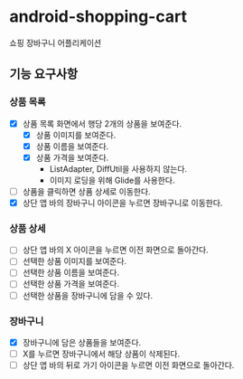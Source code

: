 # android-shopping-cart

쇼핑 장바구니 어플리케이션

## 기능 요구사항

### 상품 목록

- [x] 상품 목록 화면에서 행당 2개의 상품을 보여준다.
    - [x] 상품 이미지를 보여준다.
    - [x] 상품 이름을 보여준다.
    - [x] 상품 가격을 보여준다.
        - ListAdapter, DiffUtil을 사용하지 않는다.
        - 이미지 로딩을 위해 Glide를 사용한다.
- [ ] 상품을 클릭하면 상품 상세로 이동한다.
- [x] 상단 앱 바의 장바구니 아이콘을 누르면 장바구니로 이동한다.

### 상품 상세

- [ ] 상단 앱 바의 X 아이콘을 누르면 이전 화면으로 돌아간다.
- [ ] 선택한 상품 이미지를 보여준다.
- [ ] 선택한 상품 이름을 보여준다.
- [ ] 선택한 상품 가격을 보여준다.
- [ ] 선택한 상품을 장바구니에 담을 수 있다.

### 장바구니

- [x] 장바구니에 담은 상품들을 보여준다.
- [ ] X를 누르면 장바구니에서 해당 상품이 삭제된다.
- [ ] 상단 앱 바의 뒤로 가기 아이콘을 누르면 이전 화면으로 돌아간다.
